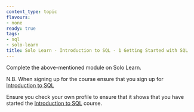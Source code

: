 ```yaml
---
content_type: topic
flavours:
- none
ready: true
tags:
- sql
- solo-learn
title: Solo Learn - Introduction to SQL - 1 Getting Started with SQL
---
```


Complete the above-mentioned module on Solo Learn.

N.B. When signing up for the course ensure that you sign up for [Introduction to SQL](https://www.sololearn.com/en/learn/courses/sql-introduction)

Ensure you check your own profile to ensure that it shows that you have started the [Introduction to SQL](https://www.sololearn.com/en/learn/courses/sql-introduction) course.
